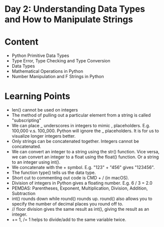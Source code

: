 # Day 2: Understanding Data Types and How to Manipulate Strings

# Content
* Python Primitive Data Types
* Type Error, Type Checking and Type Conversion
* Data Types
* Mathematical Operations in Python
* Number Manipulation and F Strings in Python

# Learning Points
* len() cannot be used on integers
* The method of pulling out a particular element from a string is called "subscripting"
* We can place _ underscores in integers to mimic , placeholders. E.g. 100,000 v.s. 100_000. Python will ignore the _ placeholders. It is for us to visualize longer integers better. 
* Only strings can be concatenated together. Integers cannot be concatenated. 
* We can convert an integer to a string using the str() function. Vice versa, we can convert an integer to a float using the float() function. Or a string to an integer using int().
* We concatenate with the + symbol. E.g. "123" + "456" gives "123456".
* The function type() tells us the data type. 
* Short cut to commenting out code is CMD + / (in macOS).
* Division of integers in Python gives a floating number. E.g. 6 / 3 = 2.0
* PEMDAS: Parentheses, Exponent, Multiplication, Division, Addition, Subtraction
* int() rounds down while round() rounds up. round() also allows you to specify the number of decimal places you round off to. 
* // floor division gives the same result as int(), giving the result as an integer.
* += 1, /= 1 helps to divide/add to the same variable twice. 
